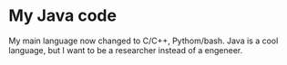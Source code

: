 # My Java code
My main language now changed to C/C++, Pythom/bash.
Java is a cool language, but I want to be a researcher instead of a engeneer.
